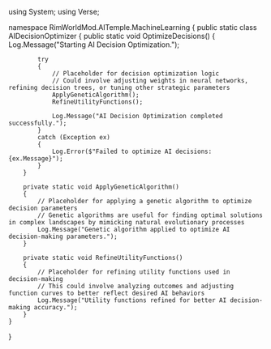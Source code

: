 using System;
using Verse;

namespace RimWorldMod.AITemple.MachineLearning
{
    public static class AIDecisionOptimizer
    {
        public static void OptimizeDecisions()
        {
            Log.Message("Starting AI Decision Optimization.");

            try
            {
                // Placeholder for decision optimization logic
                // Could involve adjusting weights in neural networks, refining decision trees, or tuning other strategic parameters
                ApplyGeneticAlgorithm();
                RefineUtilityFunctions();

                Log.Message("AI Decision Optimization completed successfully.");
            }
            catch (Exception ex)
            {
                Log.Error($"Failed to optimize AI decisions: {ex.Message}");
            }
        }

        private static void ApplyGeneticAlgorithm()
        {
            // Placeholder for applying a genetic algorithm to optimize decision parameters
            // Genetic algorithms are useful for finding optimal solutions in complex landscapes by mimicking natural evolutionary processes
            Log.Message("Genetic algorithm applied to optimize AI decision-making parameters.");
        }

        private static void RefineUtilityFunctions()
        {
            // Placeholder for refining utility functions used in decision-making
            // This could involve analyzing outcomes and adjusting function curves to better reflect desired AI behaviors
            Log.Message("Utility functions refined for better AI decision-making accuracy.");
        }
    }
}
